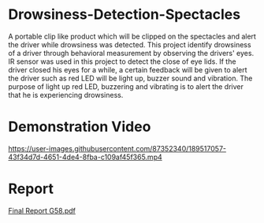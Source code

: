 # Drowsiness-Detection-Spectacles
A portable clip like product which will be clipped on the spectacles and alert the driver while drowsiness was detected. This project identify drowsiness of a driver through behavioral measurement by observing the drivers' eyes. IR sensor was used in this project to detect the close of eye lids. If the driver closed his eyes for a while, a certain feedback will be given to alert the driver such as red LED will be light up, buzzer sound and vibration. The purpose of light up red LED, buzzering and vibrating is to alert the driver that he is experiencing drowsiness.

# Demonstration Video
https://user-images.githubusercontent.com/87352340/189517057-43f34d7d-4651-4de4-8fba-c109af45f365.mp4

# Report
[Final Report G58.pdf](https://github.com/WLOng0316/Drowsiness-Detection-Spectacles/files/9541998/Final.Report.G58.pdf)

